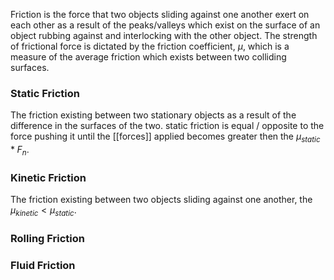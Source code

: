 Friction is the force that two objects sliding against one another exert on each other as a result of the peaks/valleys which exist on the surface of an object rubbing against and interlocking with the other object. The strength of frictional force is dictated by the friction coefficient, $\mu$, which is a measure of the average friction which exists between two colliding surfaces.

### Static Friction
The friction existing between two stationary objects as a result of the difference in the surfaces of the two. static friction is equal / opposite to the force pushing it until the [[forces]] applied becomes greater then the $\mu_{static} * F_n$. 
### Kinetic Friction
The friction existing between two objects sliding against one another, the $\mu_{kinetic} < \mu_{static}$.
### Rolling Friction
### Fluid Friction